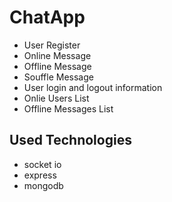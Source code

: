 # ChatApp
 - User Register
 - Online Message
 - Offline Message
 - Souffle Message
 - User login and logout information
 - Onlie Users List
 - Offline Messages List

## Used Technologies
 - socket io
 - express
 - mongodb
